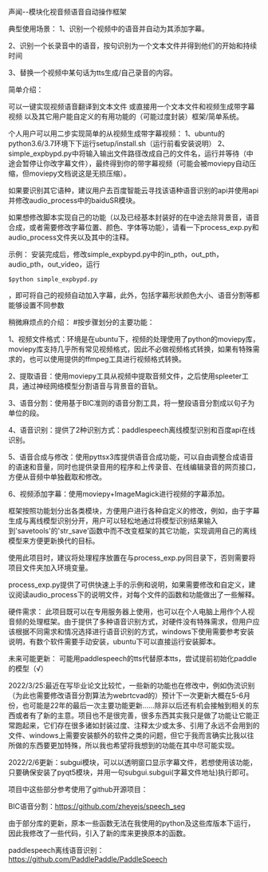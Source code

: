 声闻--模块化视音频语音自动操作框架

典型使用场景：
1、识别一个视频中的语音并自动为其添加字幕。

2、识别一个长录音中的语音，按句识别为一个文本文件并得到他们的开始和持续时间 

3、替换一个视频中某句话为tts生成/自己录音的内容。 

简单介绍：

可以一键实现视频语音翻译到文本文件 或直接用一个文本文件和视频生成带字幕视频 以及其它用户能自定义的有用功能的（可能过度封装）框架/简单系统。

个人用户可以用二步实现简单的从视频生成带字幕视频：
1、ubuntu的python3.6/3.7环境下下运行setup/install.sh（运行前看安装说明）
2、simple_expbypd.py中将输入输出文件路径改成自己的文件名，运行并等待（中途会暂停让你改字幕文件），最终得到你的带字幕视频（可能会被moviepy自动压缩，但moviepy文档说这是无损压缩）。

如果要识别其它语种，建议用户去百度智能云寻找该语种语音识别的api并使用api并修改audio_process中的baiduSR模块。

如果想修改脚本实现自己的功能（以及已经基本封装好的在中途去除背景音，语音合成，或者需要修改字幕位置、颜色、字体等功能），请看一下process_exp.py和audio_process文件夹以及其中的注释。

示例：
安装完成后，修改simple_expbypd.py中的in_pth，out_pth，audio_pth，out_video，运行

	$python simple_expbypd.py

，即可将自己的视频自动加入字幕，此外，包括字幕形状颜色大小、语音分割等都能够设置不同参数

稍微麻烦点的介绍：
#按步骤划分的主要功能：

1、视频文件格式：环境是在ubuntu下，视频的处理使用了python的moviepy库，moviepy库支持几乎所有常见视频格式，因此不必做视频格式转换，如果有特殊需求的，也可以使用提供的ffmpeg工具进行视频格式转换。

2、提取语音：使用moviepy工具从视频中提取音频文件，之后使用spleeter工具，通过神经网络模型分割语音与背景音的音轨。

3、语音分割：使用基于BIC准则的语音分割工具，将一整段语音分割成以句子为单位的段。

4、语音识别：提供了2种识别方式：paddlespeech离线模型识别和百度api在线识别。

5、语音合成与修改：使用pyttsx3库提供语音合成功能，可以自由调整合成语音的语速和音量，同时也提供录音用的程序和上传录音、在线编辑录音的网页接口，方便从音频中单独截取和修改。

6、视频添加字幕：使用moviepy+ImageMagick进行视频的字幕添加。

框架按照功能划分出各类模块，方便用户进行各种自定义的修改，例如，由于字幕生成与离线模型识别分开，用户可以轻松地通过将模型识别结果输入到'savetools'的'str_save'函数中而不改变框架的其它功能，实现调用自己的离线模型来方便更新换代的目标。

使用此项目时，建议将处理程序放置在与process_exp.py同目录下，否则需要将项目文件夹加入环境变量。

process_exp.py提供了可供快速上手的示例和说明，如果需要修改和自定义，建议阅读audio_process下的说明文件，对每个文件的函数和功能做出了一些解释。

硬件需求：
此项目既可以在专用服务器上使用，也可以在个人电脑上用作个人视音频的处理框架。由于提供了多种语音识别方式，对硬件没有特殊需求，但用户应该根据不同需求和情况选择进行语音识别的方式，windows下使用需要参考安装说明，有数个软件需要手动安装，ubuntu下可以直接运行安装脚本。


未来可能更新：
可能用paddlespeech的tts代替原本tts，尝试提前初始化paddle的模型（√）

2022/3/25:最近在写毕业论文比较忙，一些新的功能也在修改中，例如伪流识别（为此也需要修改语音分割算法为webrtcvad的）预计下一次更新大概在5-6月份，也可能是22年的最后一次主要功能更新……除非以后还有机会接触到相关的东西或者有了新的主意。项目也不是很完善，很多东西其实我只是做了功能让它能正常跑起来，它们存在很多诸如封装过度、注释太少或太多、引用了永远不会用到的文件、windows上需要安装额外的软件之类的问题，但它于我而言确实比我以往所做的东西要更加特殊，所以我也希望将我想到的功能在其中尽可能实现。


2022/2/6更新：subgui模块，可以以透明窗口显示字幕文件，若想使用该功能，只要确保安装了pyqt5模块，并用一句subgui.subgui(字幕文件地址)执行即可。


项目中这些部分参考使用了github开源项目：
	
BIC语音分割：https://github.com/zheyejs/speech_seg

由于部分库的更新，原本一些函数无法在我使用的python及这些库版本下运行，因此我修改了一些代码，引入了新的库来更换原本的函数。

paddlespeech离线语音识别：https://github.com/PaddlePaddle/PaddleSpeech
